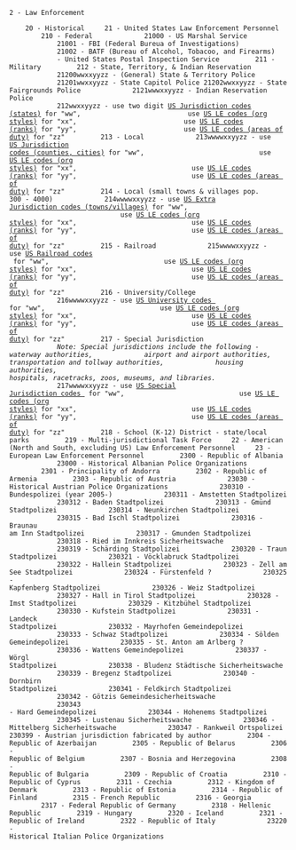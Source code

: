 <code>2 - Law Enforcement  
    20 - Historical
    21 - United States Law Enforcement Personnel
        210 - Federal
            21000 - US Marshal Service
            21001 - FBI (Federal Bureua of Investigations)
            21002 - BATF (Bureau of Alcohol, Tobacoo, and Firearms)
            - United States Postal Inspection Service
        211 - Military
        212 - State, Territory, & Indian Reservation
            21200wwxxyyzz - (General) State & Territory Police
            21201wwxxyyzz - State Capitol Police
            21202wwxxyyzz - State Fairgrounds Police
            2121wwwxxyyzz - Indian Reservation Police
            212wwxxyyzz - use two digit [US Jurisdiction codes (states)](/codes/supplementary/us-jurisdictions.txt) for "ww", 
                          use [US LE codes (org styles)](/codes/supplementary/us-law-enforcement.txt) for "xx",
                          use [US LE codes (ranks)](/codes/supplementary/us-law-enforcement.txt) for "yy",
                          use [US LE codes (areas of duty)](/codes/supplementary/us-law-enforcement.txt) for "zz"
        213 - Local
            213wwwwxxyyzz - use [US Jurisdiction codes (counties, cities)](/codes/supplementary/us-jurisdictions.txt) for "ww", 
                            use [US LE codes (org styles)](/codes/supplementary/us-law-enforcement.txt) for "xx",
                            use [US LE codes (ranks)](/codes/supplementary/us-law-enforcement.txt) for "yy",
                            use [US LE codes (areas of duty)](/codes/supplementary/us-law-enforcement.txt) for "zz"
        214 - Local (small towns & villages pop. 300 - 4000)
            214wwwwxxyyzz - use [US Extra Jurisdiction codes (towns/villages)](/codes/supplementary/us-jurisdictions-extra.txt) for "ww", 
                            use [US LE codes (org styles)](/codes/supplementary/us-law-enforcement.txt) for "xx",
                            use [US LE codes (ranks)](/codes/supplementary/us-law-enforcement.txt) for "yy",
                            use [US LE codes (areas of duty)](/codes/supplementary/us-law-enforcement.txt) for "zz"
        215 - Railroad
            215wwwwxxyyzz - use [US Railroad codes ](/codes/supplementary/us-railroads.txt) for "ww", 
                            use [US LE codes (org styles)](/codes/supplementary/us-law-enforcement.txt) for "xx",
                            use [US LE codes (ranks)](/codes/supplementary/us-law-enforcement.txt) for "yy",
                            use [US LE codes (areas of duty)](/codes/supplementary/us-law-enforcement.txt) for "zz"
        216 - University/College
            216wwwwxxyyzz - use [US University codes ](/codes/supplementary/us-universities.txt) for "ww", 
                            use [US LE codes (org styles)](/codes/supplementary/us-law-enforcement.txt) for "xx",
                            use [US LE codes (ranks)](/codes/supplementary/us-law-enforcement.txt) for "yy",
                            use [US LE codes (areas of duty)](/codes/supplementary/us-law-enforcement.txt) for "zz"
        217 - Special Jurisdiction
            
            *Note: Special jurisdictions include the following - waterway authorities,
            airport and airport authorities, transportation and tollway authorities,
            housing authorities, hospitals, racetracks, zoos, museums, and libraries.*
            
            217wwwwxxyyzz - use [US Special Jurisdiction codes ](/codes/supplementary/us-special-jurisdictions.txt) for "ww", 
                            use [US LE codes (org styles)](/codes/supplementary/us-law-enforcement.txt) for "xx",
                            use [US LE codes (ranks)](/codes/supplementary/us-law-enforcement.txt) for "yy",
                            use [US LE codes (areas of duty)](/codes/supplementary/us-law-enforcement.txt) for "zz"
        218 - School (K-12) District
         - state/local parks
        219 - Multi-jurisdictional Task Force
    22 - American (North and South, excluding US) Law Enforcement Personnel
    23 - European Law Enforcement Personnel
        2300 - Republic of Albania
            23000 - Historical Albanian Police Organizations
        2301 - Principality of Andorra
        2302 - Republic of Armenia
        2303 - Republic of Austria
            23030 - Historical Austrian Police Organizations
            230310 - Bundespolizei (year 2005-)
            230311 - Amstetten Stadtpolizei
            230312 - Baden Stadtpolizei
            230313 - Gmünd Stadtpolizei
            230314 - Neunkirchen Stadtpolizei
            230315 - Bad Ischl Stadtpolizei
            230316 - Braunau am Inn Stadtpolizei
            230317 - Gmunden Stadtpolizei
            230318 - Ried im Innkreis Sicherheitswache
            230319 - Schärding Stadtpolizei
            230320 - Traun Stadtpolizei
            230321 - Vöcklabruck Stadtpolizei
            230322 - Hallein Stadtpolizei
            230323 - Zell am See Stadtpolizei
            230324 - Fürstenfeld ?
            230325 - Kapfenberg Stadtpolizei
            230326 - Weiz Stadtpolizei
            230327 - Hall in Tirol Stadtpolizei
            230328 - Imst Stadtpolizei
            230329 - Kitzbühel Stadtpolizei
            230330 - Kufstein Stadtpolizei
            230331 - Landeck Stadtpolizei
            230332 - Mayrhofen Gemeindepolizei
            230333 - Schwaz Stadtpolizei
            230334 - Sölden Gemeindepolizei
            230335 - St. Anton am Arlberg ?
            230336 - Wattens Gemeindepolizei
            230337 - Wörgl Stadtpolizei
            230338 - Bludenz Städtische Sicherheitswache
            230339 - Bregenz Stadtpolizei
            230340 - Dornbirn Stadtpolizei
            230341 - Feldkirch Stadtpolizei
            230342 - Götzis  Gemeindesicherheitswache
            230343 - Hard Gemeindepolizei
            230344 - Hohenems Stadtpolizei
            230345 - Lustenau Sicherheitswache
            230346 - Mittelberg Sicherheitswache
            230347 - Rankweil Ortspolizei
            230399 - Austrian jurisdiction fabricated by author
        2304 - Republic of Azerbaijan
        2305 - Republic of Belarus
        2306 - Republic of Belgium
        2307 - Bosnia and Herzegovina
        2308 - Republic of Bulgaria
        2309 - Republic of Croatia
        2310 - Republic of Cyprus
        2311 - Czechia
        2312 - Kingdom of Denmark
        2313 - Republic of Estonia
        2314 - Republic of Finland
        2315 - French Republic
        2316 - Georgia
        2317 - Federal Republic of Germany
        2318 - Hellenic Republic
        2319 - Hungary
        2320 - Iceland
        2321 - Republic of Ireland
        2322 - Republic of Italy
            23220 - Historical Italian Police Organizations
</code>
